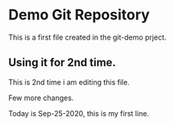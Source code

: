 # Demo Git Repository
This is a first file created in the git-demo prject.


## Using it for 2nd time.
This is 2nd time i am editing this file.


Few more changes.

Today is Sep-25-2020, this is my first line.